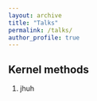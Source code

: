 ```yaml
---
layout: archive
title: "Talks"
permalink: /talks/
author_profile: true
---
```


## Kernel methods
1. jhuh
